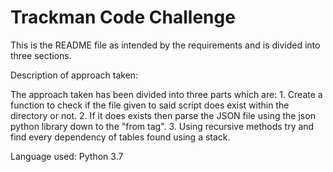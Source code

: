 # Trackman Code Challenge

This is the README file as intended by the requirements and is divided into three sections.

Description of approach taken:

The approach taken has been divided into three parts which are:
	1. Create a function to check if the file given to said script does exist within the directory or not.
	2. If it does exists then parse the JSON file using the json python library down to the "from tag".
	3. Using recursive methods try and find every dependency of tables found using a stack.

Language used: Python 3.7

